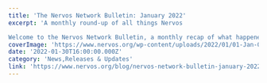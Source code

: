 ```yaml
---
title: 'The Nervos Network Bulletin: January 2022'
excerpt: 'A monthly round-up of all things Nervos

Welcome to the Nervos Network Bulletin, a monthly recap of what happened at Nervos, a brief update on our ecosystem partners as well as a resource for educatio'
coverImage: 'https://www.nervos.org/wp-content/uploads/2022/01/01-Jan-01-810x456.png'
date: '2022-01-30T16:00:00.000Z'
category: 'News,Releases & Updates'
link: 'https://www.nervos.org/blog/nervos-network-bulletin-january-2022'
---
```


